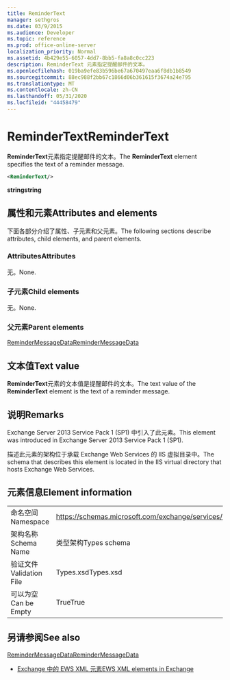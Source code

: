 ```yaml
---
title: ReminderText
manager: sethgros
ms.date: 03/9/2015
ms.audience: Developer
ms.topic: reference
ms.prod: office-online-server
localization_priority: Normal
ms.assetid: 4b429e55-6057-4dd7-8bb5-fa8a8c0cc223
description: ReminderText 元素指定提醒邮件的文本。
ms.openlocfilehash: 019ba9efe83b596be67a670497eaa6f8db1b8549
ms.sourcegitcommit: 88ec988f2bb67c1866d06b361615f3674a24e795
ms.translationtype: MT
ms.contentlocale: zh-CN
ms.lasthandoff: 05/31/2020
ms.locfileid: "44458479"
---
```

# <a name="remindertext"></a><span data-ttu-id="49e9c-103">ReminderText</span><span class="sxs-lookup"><span data-stu-id="49e9c-103">ReminderText</span></span>

<span data-ttu-id="49e9c-104">**ReminderText**元素指定提醒邮件的文本。</span><span class="sxs-lookup"><span data-stu-id="49e9c-104">The **ReminderText** element specifies the text of a reminder message.</span></span> 
  
```XML
<ReminderText/>
```

 <span data-ttu-id="49e9c-105">**string**</span><span class="sxs-lookup"><span data-stu-id="49e9c-105">**string**</span></span>
## <a name="attributes-and-elements"></a><span data-ttu-id="49e9c-106">属性和元素</span><span class="sxs-lookup"><span data-stu-id="49e9c-106">Attributes and elements</span></span>

<span data-ttu-id="49e9c-107">下面各部分介绍了属性、子元素和父元素。</span><span class="sxs-lookup"><span data-stu-id="49e9c-107">The following sections describe attributes, child elements, and parent elements.</span></span>
  
### <a name="attributes"></a><span data-ttu-id="49e9c-108">Attributes</span><span class="sxs-lookup"><span data-stu-id="49e9c-108">Attributes</span></span>

<span data-ttu-id="49e9c-109">无。</span><span class="sxs-lookup"><span data-stu-id="49e9c-109">None.</span></span>
  
### <a name="child-elements"></a><span data-ttu-id="49e9c-110">子元素</span><span class="sxs-lookup"><span data-stu-id="49e9c-110">Child elements</span></span>

<span data-ttu-id="49e9c-111">无。</span><span class="sxs-lookup"><span data-stu-id="49e9c-111">None.</span></span>
  
### <a name="parent-elements"></a><span data-ttu-id="49e9c-112">父元素</span><span class="sxs-lookup"><span data-stu-id="49e9c-112">Parent elements</span></span>

[<span data-ttu-id="49e9c-113">ReminderMessageData</span><span class="sxs-lookup"><span data-stu-id="49e9c-113">ReminderMessageData</span></span>](remindermessagedata.md)
  
## <a name="text-value"></a><span data-ttu-id="49e9c-114">文本值</span><span class="sxs-lookup"><span data-stu-id="49e9c-114">Text value</span></span>

<span data-ttu-id="49e9c-115">**ReminderText**元素的文本值是提醒邮件的文本。</span><span class="sxs-lookup"><span data-stu-id="49e9c-115">The text value of the **ReminderText** element is the text of a reminder message.</span></span> 
  
## <a name="remarks"></a><span data-ttu-id="49e9c-116">说明</span><span class="sxs-lookup"><span data-stu-id="49e9c-116">Remarks</span></span>

<span data-ttu-id="49e9c-117">Exchange Server 2013 Service Pack 1 (SP1) 中引入了此元素。</span><span class="sxs-lookup"><span data-stu-id="49e9c-117">This element was introduced in Exchange Server 2013 Service Pack 1 (SP1).</span></span>
  
<span data-ttu-id="49e9c-118">描述此元素的架构位于承载 Exchange Web Services 的 IIS 虚拟目录中。</span><span class="sxs-lookup"><span data-stu-id="49e9c-118">The schema that describes this element is located in the IIS virtual directory that hosts Exchange Web Services.</span></span>
  
## <a name="element-information"></a><span data-ttu-id="49e9c-119">元素信息</span><span class="sxs-lookup"><span data-stu-id="49e9c-119">Element information</span></span>

|||
|:-----|:-----|
|<span data-ttu-id="49e9c-120">命名空间</span><span class="sxs-lookup"><span data-stu-id="49e9c-120">Namespace</span></span>  <br/> |https://schemas.microsoft.com/exchange/services/2006/types  <br/> |
|<span data-ttu-id="49e9c-121">架构名称</span><span class="sxs-lookup"><span data-stu-id="49e9c-121">Schema Name</span></span>  <br/> |<span data-ttu-id="49e9c-122">类型架构</span><span class="sxs-lookup"><span data-stu-id="49e9c-122">Types schema</span></span>  <br/> |
|<span data-ttu-id="49e9c-123">验证文件</span><span class="sxs-lookup"><span data-stu-id="49e9c-123">Validation File</span></span>  <br/> |<span data-ttu-id="49e9c-124">Types.xsd</span><span class="sxs-lookup"><span data-stu-id="49e9c-124">Types.xsd</span></span>  <br/> |
|<span data-ttu-id="49e9c-125">可以为空</span><span class="sxs-lookup"><span data-stu-id="49e9c-125">Can be Empty</span></span>  <br/> |<span data-ttu-id="49e9c-126">True</span><span class="sxs-lookup"><span data-stu-id="49e9c-126">True</span></span>  <br/> |
   
## <a name="see-also"></a><span data-ttu-id="49e9c-127">另请参阅</span><span class="sxs-lookup"><span data-stu-id="49e9c-127">See also</span></span>



[<span data-ttu-id="49e9c-128">ReminderMessageData</span><span class="sxs-lookup"><span data-stu-id="49e9c-128">ReminderMessageData</span></span>](remindermessagedata.md)


- [<span data-ttu-id="49e9c-129">Exchange 中的 EWS XML 元素</span><span class="sxs-lookup"><span data-stu-id="49e9c-129">EWS XML elements in Exchange</span></span>](ews-xml-elements-in-exchange.md)

